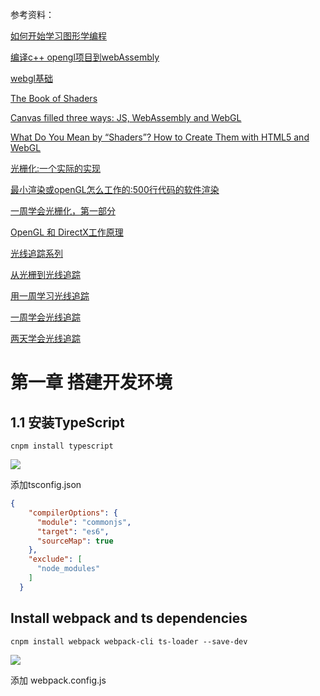 参考资料：

[如何开始学习图形学编程](https://zhuanlan.zhihu.com/p/55518151)

[编译c++ opengl项目到webAssembly](https://www.mtmckenna.com/posts/2019/04/08/opengl-wasm)

[webgl基础](https://webglfundamentals.org/)

[The Book of Shaders](https://thebookofshaders.com/)

[Canvas filled three ways: JS, WebAssembly and WebGL](https://compile.fi/canvas-filled-three-ways-js-webassembly-and-webgl/)

[What Do You Mean by “Shaders”? How to Create Them with HTML5 and WebGL](https://www.sitepoint.com/mean-shaders-create-html5-webgl/)

[光栅化:一个实际的实现](https://www.scratchapixel.com/lessons/3d-basic-rendering/rasterization-practical-implementation)

[最小渲染或openGL怎么工作的:500行代码的软件渲染](https://github.com/ssloy/tinyrenderer/wiki)

[一周学会光栅化，第一部分](https://tayfunkayhan.wordpress.com/2018/11/24/rasterization-in-one-weekend-part-i/)

[OpenGL 和 DirectX工作原理 ](https://www.gabrielgambetta.com/computer-graphics-from-scratch/introduction.html)

[光线追踪系列](https://drive.google.com/drive/folders/14yayBb9XiL16lmuhbYhhvea8mKUUK77W)

[从光栅到光线追踪](https://zhuanlan.zhihu.com/c_189375388)

[用一周学习光线追踪](https://zhuanlan.zhihu.com/p/36394396)

[一周学会光线追踪](http://in1weekend.blogspot.com/2016/01/ray-tracing-in-one-weekend.html)

[两天学会光线追踪](https://zhuanlan.zhihu.com/p/36238483)



# 第一章 搭建开发环境


## 1.1 安装TypeScript

```
cnpm install typescript
```
![](img/1.png)

添加tsconfig.json

```json
{
    "compilerOptions": {
      "module": "commonjs",
      "target": "es6",
      "sourceMap": true
    },
    "exclude": [
      "node_modules"
    ]
  }
```

## Install webpack and ts dependencies

```
cnpm install webpack webpack-cli ts-loader --save-dev
```
![](img/2.png)

添加 webpack.config.js

